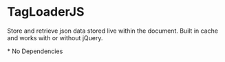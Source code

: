 # TagLoaderJS
Store and retrieve json data stored live within the document. Built in cache and works with or without jQuery.

\* No Dependencies